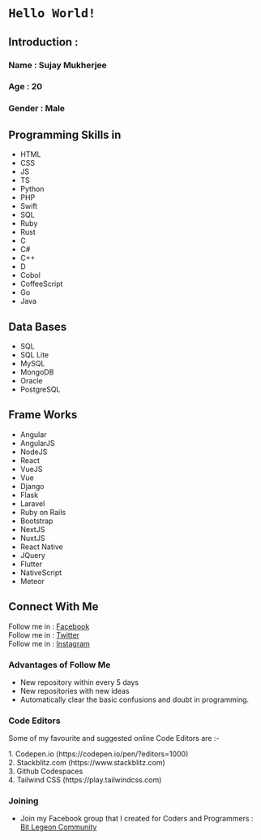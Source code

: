 # `Hello World!`
## Introduction :
### Name : Sujay Mukherjee
### Age : 20
### Gender : Male
## Programming Skills in 
- HTML
- CSS
- JS
- TS
- Python
- PHP
- Swift
- SQL
- Ruby
- Rust
- C
- C#
- C++
- D
- Cobol
- CoffeeScript
- Go
- Java

## Data Bases
- SQL
- SQL Lite
- MySQL
- MongoDB
- Oracle
- PostgreSQL

## Frame Works
- Angular
- AngularJS
- NodeJS
- React
- VueJS
- Vue
- Django
- Flask
- Laravel
- Ruby on Rails
- Bootstrap
- NextJS
- NuxtJS
- React Native
- JQuery
- Flutter
- NativeScript
- Meteor

## Connect With Me
Follow me in : [Facebook](https://www.facebook.com/profile.php?id=100092647425033)<br>
Follow me in : [Twitter](https://www.twitter.com/devsujay19)<br>
Follow me in : [Instagram](https://www.instagram.com/devsujay19)
  
### Advantages of Follow Me
  - New repository within every 5 days
  - New repositories with new ideas
  - Automatically clear the basic confusions and doubt in programming.

### Code Editors
<p>Some of my favourite and suggested online Code Editors are :-</p>
1. Codepen.io (https://codepen.io/pen/?editors=1000)
<br>
2. Stackblitz.com (https://www.stackblitz.com)
<br>
3. Github Codespaces
<br>
4. Tailwind CSS (https://play.tailwindcss.com)

### Joining
- Join my Facebook group that I created for Coders and Programmers : [Bit Legeon Community](https://www.facebook.com/groups/666978831937584)
